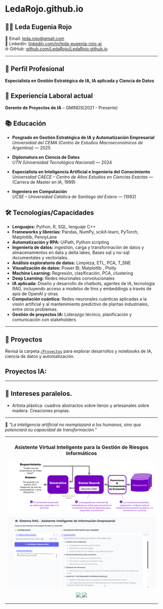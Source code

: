 # LedaRojo.github.io

## 👩‍💻 Leda Eugenia Rojo

📧 Email: [leda.rojo@gmail.com](mailto:leda.rojo@gmail.com)  
🔗 LinkedIn: [linkedin.com/in/leda-eugenia-rojo-ai](https://www.linkedin.com/in/leda-eugenia-rojo-ai-1b51992/)  
🌐 GitHub: [github.com/LedaRojo/LedaRojo.github.io](https://github.com/LedaRojo/LedaRojo.github.io)

---
## 🎯 Perfil Profesional
**Especialista en Gestión Estratégica de IA, IA aplicada y Ciencia de Datos**


## 💼 Experiencia Laboral actual
**Gerente de Proyectos de IA** – GMINDS(2021 - Presente)  


## 📚 Educación

- **Posgrado en Gestión Estratégica de IA y Automatización Empresarial**  
  *Universidad del CEMA (Centro de Estudios Macroeconómicos de Argentina)* — 2025

- **Diplomatura en Ciencia de Datos**  
  *UTN (Universidad Tecnológica Nacional)* — 2024

- **Especialista en Inteligencia Artificial e Ingeniería del Conocimiento**  
  *Universidad CAECE – Centro de Altos Estudios en Ciencias Exactas* — (Carrera de Master en IA, 1999)

- **Ingeniera en Computación**  
  *UCSE – Universidad Católica de Santiago del Estero* — (1992)


## 🛠️ Tecnologías/Capacidades

- **Lenguajes:** Python, R, SQL, lenguaje C++
- **Frameworks y librerías:** Pandas, NumPy, scikit-learn, PyTorch, Matplotlib, PennyLane
- **Automatización y RPA:** UiPath, Python scripting
- **Ingeniería de datos:** ingestión, carga y transformación de datos y almacenamientos en data y delta lakes, Bases sql y no-sql: documentales y vectoriales.
- **Análisis exploratorio de datos:** Limpieza, ETL, PCA, T_SNE  
- **Visualización de datos:** Power BI, Matplotlib , Plotly
- **Machine Learning:** Regresión, clasificación, PCA, clustering  
- **Deep Learning:** Redes neuronales convolucionales  
- **IA aplicada:** Diseño y desarrollo de chatbots, agentes de IA, tecnología RAG, incluyendo acceso a modelos de llms y embeddings a través de apis de OpenAI y otras
- **Computación cuántica:** Redes neuronales cuánticas aplicadas a la visión artificial y al mantenimiento predictivo de plantas industriales, entre otros problemas.
- **Gestión de proyectos IA:** Liderazgo técnico, planificación y comunicación con stakeholders  


---
## 📂 Proyectos

Revisá la carpeta [`/Proyectos`](./Proyectos) para explorar desarrollos y notebooks de IA, ciencia de datos y automatización.
## Proyectos IA:
<table>
<tr>
<td width="20%">
<h3 align="center">Asistente Virtual Inteligente para la Gestión de Riesgos Informáticos</h3>
<div align="center">
<a href="https://github.com/LedaRojo/LedaRojo.github.io" target="_blank"><img src="RagArq.png"></a>

<a href="https://github.com/LedaRojo/LedaRojo.github.io" target="_blank"><img src="IU.png"></a>

<a href="https://github.com/LedaRojo/LedaRojo.github.io"  target="_blank">
<img src="https://img.shields.io/badge/C%C3%93DIGO-80ffaa?style=for-the-badge&logo=github&logoColor=black">
</a>
<a href="https://youtu.be/vQzuX4yM64g?si=9xYwerc6Skljs0Zw)" target="_blank">
<img src="https://img.shields.io/badge/-Youtube-green?style=for-the-badge&color=3fFD7f">
</a>
</p>


</div>
                                                                                      
</td>


---

## 🧠 Intereses paralelos.
- Artista plástica: cuadros abstractos sobre lienzo y artesanales sobre madera. Creaciones propias.

  
---



🧠 *“La inteligencia artificial no reemplazará a los humanos, sino que potenciará su capacidad de transformación.”*
